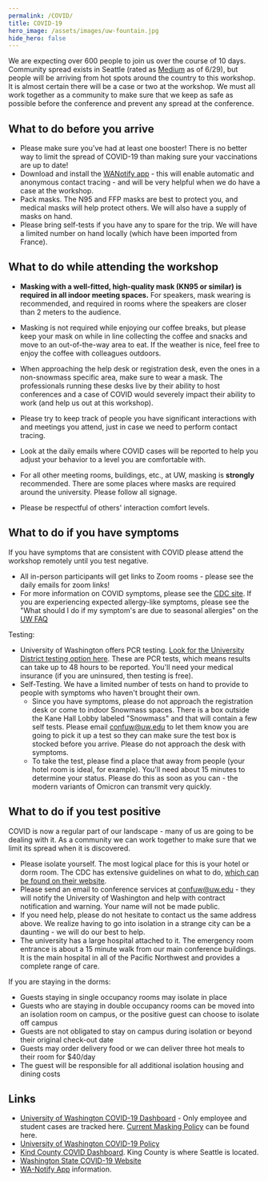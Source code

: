 ```yaml
---
permalink: /COVID/
title: COVID-19
hero_image: /assets/images/uw-fountain.jpg
hide_hero: false
---
```


We are expecting over 600 people to join us over the course of 10 days. Community spread exists in Seattle (rated as [Medium](https://kingcounty.gov/depts/health/covid-19/data/community-level.aspx) as of 6/29), but people will be arriving from hot spots around the country to this workshop. It is almost certain there will be a case or two at the workshop. We must all work together as a community to make sure that we keep as safe as possible before the conference and prevent any spread at the conference.

## What to do before you arrive

* Please make sure you've had at least one booster! There is no better way to limit the spread of COVID-19 than making sure your vaccinations are up to date!
* Download and install the [WANotify app](https://doh.wa.gov/emergencies/covid-19/wa-notify) - this will enable automatic and anonymous contact tracing - and will be very helpful when we do have a case at the workshop.
* Pack masks. The N95 and FFP masks are best to protect you, and medical masks will help protect others. We will also have a supply of masks on hand.
* Please bring self-tests if you have any to spare for the trip. We will have a limited number on hand locally (which have been imported from France).

## What to do while attending the workshop

* **Masking with a well-fitted, high-quality mask (KN95 or similar) is required in all indoor meeting spaces.** For speakers, mask wearing is recommended, and required in rooms where the speakers are closer than 2 meters to the audience.
* Masking is not required while enjoying our coffee breaks, but please keep your mask on while in line collecting the coffee and snacks and move to an out-of-the-way area to eat. If the weather is nice, feel free to enjoy the coffee with colleagues outdoors.

* When approaching the help desk or registration desk, even the ones in a non-snowmass specific area, make sure to wear a mask. The professionals running these desks live by their ability to host conferences and a case of COVID would severely impact their ability to work (and help us out at this workshop).
* Please try to keep track of people you have significant interactions with and meetings you attend, just in case we need to perform contact tracing.
* Look at the daily emails where COVID cases will be reported to help you adjust your behavior to a level you are comfortable with.
* For all other meeting rooms, buildings, etc., at UW, masking is **strongly** recommended. There are some places where masks are required around the university. Please follow all signage.
* Please be respectful of others' interaction comfort levels.

## What to do if you have symptoms

If you have symptoms that are consistent with COVID please attend the workshop remotely until you test negative.

* All in-person participants will get links to Zoom rooms - please see the daily emails for zoom links!
* For more information on COVID symptoms, please see the [CDC site](https://www.cdc.gov/coronavirus/2019-ncov/symptoms-testing/symptoms.html). If you are experiencing expected allergy-like symptoms, please see the "What should I do if my symptom's are due to seasonal allergies" on the [UW FAQ](https://www.washington.edu/coronavirus/staff-faq/)

Testing:

* University of Washington offers PCR testing. [Look for the University District testing option here](https://www.uwmedicine.org/coronavirus/testing). These are PCR tests, which means results can take up to 48 hours to be reported. You'll need your medical insurance (if you are uninsured, then testing is free).
* Self-Testing. We have a limited number of tests on hand to provide to people with symptoms who haven't brought their own.
  * Since you have symptoms, please do not approach the registration desk or come to indoor Snowmass spaces. There is a box outside the Kane Hall Lobby labeled "Snowmass" and that will contain a few self tests. Please email [confuw@uw.edu](mailto:confuw@uw.edu) to let them know you are going to pick it up a test so they can make sure the test box is stocked before you arrive. Please do not approach the desk with symptoms.
  * To take the test, please find a place that away from people (your hotel room is ideal, for example). You'll need about 15 minutes to determine your status. Please do this as soon as you can - the modern variants of Omicron can transmit very quickly.

## What to do if you test positive

COVID is now a regular part of our landscape - many of us are going to be dealing with it. As a community we can work together to make sure that we limit its spread when it is discovered.

* Please isolate yourself. The most logical place for this is your hotel or dorm room. The CDC has extensive guidelines on what to do, [which can be found on their website](https://www.cdc.gov/media/releases/2021/s1227-isolation-quarantine-guidance.html).
* Please send an email to conference services at [confuw@uw.edu](mailto:confuw@uw.edu) - they will notify the University of Washington and help with contract notification and warning. Your name will not be made public.
* If you need help, please do not hesitate to contact us the same address above. We realize having to go into isolation in a strange city can be a daunting - we will do our best to help.
* The university has a large hospital attached to it. The emergency room entrance is about a 15 minute walk from our main conference buildings. It is the main hospital in all of the Pacific Northwest and provides a complete range of care.

If you are staying in the dorms:

* Guests staying in single occupancy rooms may isolate in place
* Guests who are staying in double occupancy rooms can be moved into an isolation room on campus, or the positive guest can choose to isolate off campus
* Guests are not obligated to stay on campus during isolation or beyond their original check-out date
* Guests may order delivery food or we can deliver three hot meals to their room for $40/day
* The guest will be responsible for all additional isolation housing and dining costs

## Links

* [University of Washington COVID-19 Dashboard](https://www.washington.edu/coronavirus/testing-results/) - Only employee and student cases are tracked here. [Current Masking Policy](https://ehs.washington.edu/covid-19-prevention-and-response/face-covering-policy) can be found here.
* [University of Washington COVID-19 Policy](https://ehs.washington.edu/covid-19-prevention-and-response/covid-19-health-and-safety)
* [Kind County COVID Dashboard](https://kingcounty.gov/depts/health/covid-19/data.aspx). King County is where Seattle is located.
* [Washington State COVID-19 Website](https://coronavirus.wa.gov/)
* [WA-Notify App](https://doh.wa.gov/emergencies/covid-19/wa-notify) information.
